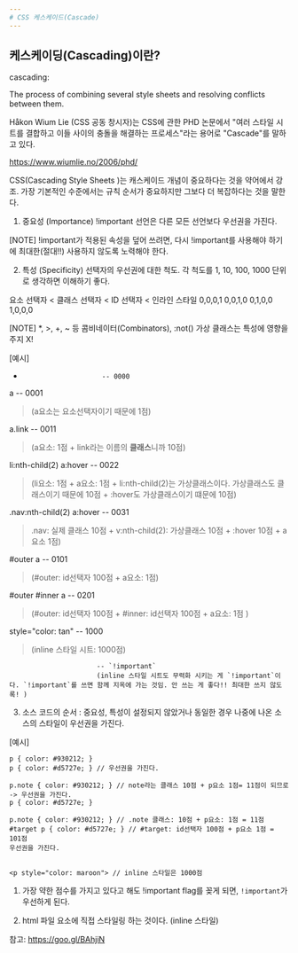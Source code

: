 ```yaml
---
# CSS 케스케이드(Cascade)
---
```

## 케스케이딩(Cascading)이란?

cascading:

The process of combining several style sheets
and resolving conflicts between them.

Håkon Wium Lie (CSS 공동 창시자)는 CSS에 관한
PHD 논문에서 
"여러 스타일 시트를 결합하고 이들 사이의
충돌을 해결하는 프로세스"라는 용어로 "Cascade"를
말하고 있다.

https://www.wiumlie.no/2006/phd/

CSS(Cascading Style Sheets )는 캐스케이드 개념이
중요하다는 것을 약어에서 강조. 가장 기본적인 수준에서는
규칙 순서가 중요하지만 그보다 더 복잡하다는 것을 말한다.

1. 중요성 (Importance)
!important 선언은 다른 모든 선언보다 우선권을 가진다.

[NOTE]
!important가 적용된 속성을 덮어 쓰려면, 다시 !important를
사용해야 하기에 최대한(절대!!) 사용하지 않도록 노력해야 한다.

2. 특성 (Specificity)
선택자의 우선권에 대한 척도.
각 척도를 1, 10, 100, 1000 단위로
생각하면 이해하기 좋다.


요소 선택자 < 클래스 선택자 < ID 선택자 < 인라인 스타일
0,0,0,1        0,0,1,0      0,1,0,0      1,0,0,0

[NOTE]
*, >, +, ~ 등 콤비네이터(Combinators),
:not() 가상 클래스는 특성에 영향을 주지 X!

[예시]
*                         -- 0000


a                         -- 0001 
> (a요소는 요소선택자이기 때문에 1점)


a.link                    -- 0011
> (a요소: 1점 + link라는 이름의     **클래스**니까 10점)


li:nth-child(2) a:hover   -- 0022
> (li요소: 1점 + a요소: 1점 + li:nth-child(2)는 가상클래스이다. 가상클래스도 클래스이기 때문에 10점 + :hover도 가상클래스이기 떄문에 10점)


.nav:nth-child(2) a:hover -- 0031
> .nav: 실제 클래스 10점 + v:nth-child(2): 가상클래스 10점 + :hover 10점 + a요소 1점)


#outer a                  -- 0101
> (#outer: id선택자 100점 + a요소: 1점)


#outer #inner a           -- 0201
>(#outer: id선택자 100점 + #inner: id선택자 100점 + a요소: 1점 )


style="color: tan"        -- 1000
>(inline 스타일 시트: 1000점)


                          -- `!important`
                          (inline 스타일 시트도 무력화 시키는 게 `!important`이다. `!important`를 쓰면 함께 지옥에 가는 것임. 안 쓰는 게 좋다!! 최대한 쓰지 않도록! )

3. 소스 코드의 순서
: 중요성, 특성이 설정되지 않았거나 동일한 경우
나중에 나온 소스의 스타일이 우선권을 가진다.

[예시]
```
p { color: #930212; }
p { color: #d5727e; } // 우선권을 가진다.

p.note { color: #930212; } // note라는 클래스 10점 + p요소 1점= 11점이 되므로 -> 우선권을 가진다.  
p { color: #d5727e; } 

p.note { color: #930212; } // .note 클래스: 10점 + p요소: 1점 = 11점
#target p { color: #d5727e; } // #target: id선택자 100점 + p요소 1점 = 101점
우선권을 가진다. 


<p style="color: maroon"> // inline 스타일은 1000점

```

1.  가장 약한 점수를 가지고 있다고 해도 !important flag를 꽂게 되면, 
`!important`가 우선하게 된다.

2. html 파일 요소에 직접 스타일링 하는 것이다. (inline 스타일)



참고: https://goo.gl/BAhjiN
